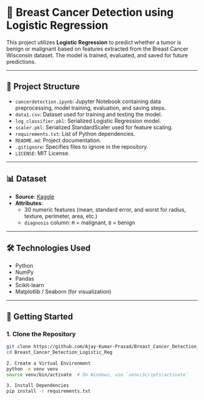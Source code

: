 # 🧠 Breast Cancer Detection using Logistic Regression

This project utilizes **Logistic Regression** to predict whether a tumor is benign or malignant based on features extracted from the Breast Cancer Wisconsin dataset. The model is trained, evaluated, and saved for future predictions.

---

## 📁 Project Structure

- `cancerdetection.ipynb`: Jupyter Notebook containing data preprocessing, model training, evaluation, and saving steps.
- `data1.csv`: Dataset used for training and testing the model.
- `log_classifier.pkl`: Serialized Logistic Regression model.
- `scaler.pkl`: Serialized StandardScaler used for feature scaling.
- `requirements.txt`: List of Python dependencies.
- `README.md`: Project documentation.
- `.gitignore`: Specifies files to ignore in the repository.
- `LICENSE`: MIT License.

---

## 📊 Dataset

- **Source**: [Kaggle](https://www.kaggle.com/datasets/uciml/breast-cancer-wisconsin-data)
- **Attributes**:
  - 30 numeric features (mean, standard error, and worst for radius, texture, perimeter, area, etc.)
  - `diagnosis` column: `M` = malignant, `B` = benign

---

## 🛠️ Technologies Used

- Python
- NumPy
- Pandas
- Scikit-learn
- Matplotlib / Seaborn (for visualization)

---

## 🚀 Getting Started

### 1. Clone the Repository

```bash
git clone https://github.com/Ajay-Kumar-Prasad/Breast_Cancer_Detection_Logistic_Reg.git
cd Breast_Cancer_Detection_Logistic_Reg

2. Create a Virtual Environment 
python -m venv venv
source venv/bin/activate  # On Windows, use `venv\Scripts\activate`

3. Install Dependencies
pip install -r requirements.txt
